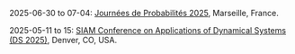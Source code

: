 2025-06-30 to 07-04: [Journées de Probabilités 2025](https://www.i2m.univ-amu.fr/en/journee-de-proba-2025/), Marseille, France.

2025-05-11 to 15: [SIAM Conference on Applications of Dynamical Systems (DS 2025)](https://siam.org/conferences-events/siam-conferences/ds25), Denver, CO, USA.

